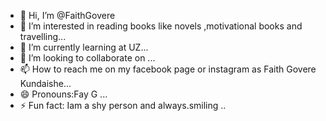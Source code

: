 - 👋 Hi, I’m @FaithGovere
- 👀 I’m interested in reading books like novels ,motivational books and travelling...
- 🌱 I’m currently learning at UZ...
- 💞️ I’m looking to collaborate on ...
- 📫 How to reach me on my facebook page or instagram as Faith Govere Kundaishe...
- 😄 Pronouns:Fay G ...
- ⚡ Fun fact: Iam a shy person and always.smiling  ..

<!---
FaithGovere/FaithGovere is a ✨ special ✨ repository because its `README.md` (this file) appears on your GitHub profile.
You can click the Preview link to take a look at your changes.
--->







